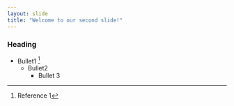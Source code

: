 ```yaml
---
layout: slide
title: "Welcome to our second slide!"
---
```

### Heading
- Bullet1 [^1]
    - Bullet2
        - Bullet 3
[^1]: Reference 1
